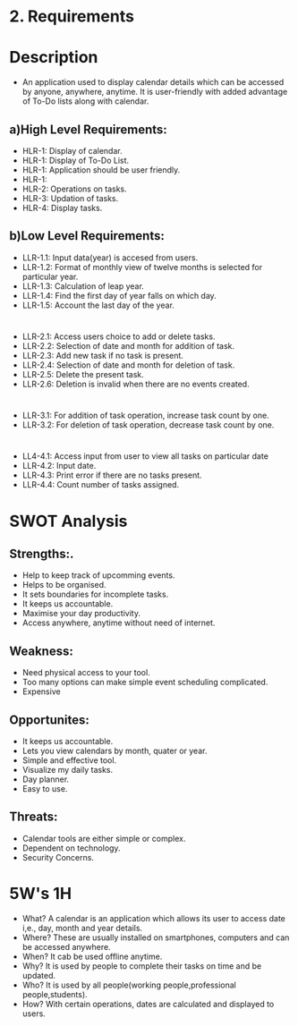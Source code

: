 # 2. Requirements

# Description
* An application used to display calendar details which can be accessed by anyone, anywhere, anytime. It is user-friendly with added advantage of To-Do lists along with calendar.

## a)High Level Requirements:
* HLR-1: Display of calendar.
* HLR-1: Display of To-Do List.
* HLR-1: Application should be user friendly.
* HLR-1: 
* HLR-2: Operations on tasks.
* HLR-3: Updation of tasks.
* HLR-4: Display tasks.

## b)Low Level Requirements:
- LLR-1.1: Input data(year) is accesed from users.
- LLR-1.2: Format of monthly view of twelve months is selected for particular year.
- LLR-1.3: Calculation of leap year.
- LLR-1.4: Find the first day of year falls on which day.
- LLR-1.5: Account the last day of the year.
#
- LLR-2.1: Access users choice to add or delete tasks.
- LLR-2.2: Selection of date and month for addition of task.
- LLR-2.3: Add new task if no task is present.
- LLR-2.4: Selection of date and month for deletion of task.
- LLR-2.5: Delete the present task.
- LLR-2.6: Deletion is invalid when there are no events created.
#
- LLR-3.1: For addition of task operation, increase task count by one.
- LLR-3.2: For deletion of task operation, decrease task count by one.
#
- LL4-4.1: Access input from user to view all tasks on particular date
- LLR-4.2: Input date.
- LLR-4.3: Print error if there are no tasks present.
- LLR-4.4: Count number of tasks assigned.

# SWOT Analysis
## Strengths:.
* Help to keep track of upcomming events.
* Helps to be organised.
* It sets boundaries for incomplete tasks.
* It keeps us accountable.
* Maximise your day productivity.
* Access anywhere, anytime without need of internet.

## Weakness:
* Need physical access to your tool.
* Too many options can make simple event scheduling complicated.
* Expensive

## Opportunites:
* It keeps us accountable.
* Lets you view calendars by month, quater or year.
* Simple and effective tool.
* Visualize my daily tasks.
* Day planner.
* Easy to use.

## Threats:
* Calendar tools are either simple or complex.
* Dependent on technology.
* Security Concerns.


# 5W's 1H
* What? 
  A calendar is an application which allows its user to access date i,e., day, month and year details.
* Where?
  These are usually installed on smartphones, computers and can be accessed anywhere.
* When?
  It cab be used offline anytime.
* Why?
  It is used by people to complete their tasks on time and be updated.
* Who?
  It is used by all people(working people,professional people,students).
* How?
  With certain operations, dates are calculated and displayed to users.
